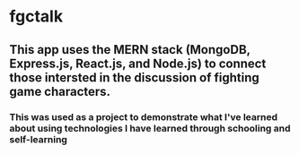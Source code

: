 # fgctalk

## This app uses the MERN stack (MongoDB, Express.js, React.js, and Node.js) to connect those intersted in the discussion of fighting game characters.

### This was used as a project to demonstrate what I've learned about using technologies I have learned through schooling and self-learning